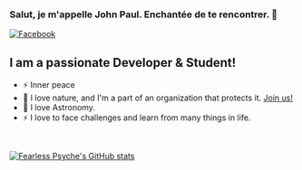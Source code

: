 ### Salut, je m'appelle John Paul. Enchantée de te rencontrer. 👋


[![Facebook](https://img.shields.io/badge/Facebook-1877F2?style=for-the-badge&logo=facebook&logoColor=white)](https://facebook.com/fearlesspsyche)

## I am a passionate Developer & Student!

- ⚡ Inner peace
- 🌱 I love nature, and I'm a part of an organization that protects it. [Join us!][youthforourplanet]
- 🔭 I love Astronomy.
- ⚡ I love to face challenges and learn from many things in life.


<br />

[![Fearless Psyche's GitHub stats](https://github-readme-stats.vercel.app/api?username=Fearlesspsyche&show_icons=true&theme=dark)](https://github.com/Fearlesspsyche/github-readme-stats)

<br />



[website]: https://codeSTACKr.com
[youthforourplanet]: https://youthforourplanet.com

